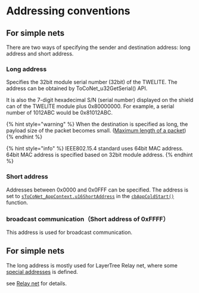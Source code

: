# Addressing conventions

## For simple nets

There are two ways of specifying the sender and destination address: long address and short address.

### Long address

Specifies the 32bit module serial number (32bit) of the TWELITE. The address can be obtained by ToCoNet_u32GetSerial() API.

It is also the 7-digit hexadecimal S/N (serial number) displayed on the shield can of the TWELITE module plus 0x80000000. For example, a serial number of 1012ABC would be 0x81012ABC.

{% hint style="warning" %}
When the destination is specified as long, the payload size of the packet becomes small. ([Maximum length of a packet](pakettono.md))
{% endhint %}

{% hint style="info" %}
IEEE802.15.4 standard uses 64bit MAC address. 64bit MAC address is specified based on 32bit module address.
{% endhint %}

### Short address

Addresses between 0x0000 and 0x0FFF can be specified. The address is set to [`sToCoNet_AppContext.u16ShortAddress`](../../twelite-net-api-ref/gou-zao-ti/stoconet_appcontext.md) in the [`cbAppColdStart()`](../../twelite-net-api-ref/krubakku/cbappcoldstart.md) function.

### broadcast communication（Short address of 0xFFFF）

This address is used for broadcast communication.

## For simple nets

The long address is mostly used for LayerTree Relay net, where some [special addresses](../nettowkunitsuite/netto-1/nettonoadoresu.md) is defined.

see [Relay net](../nettowkunitsuite/netto-1/) for details.



